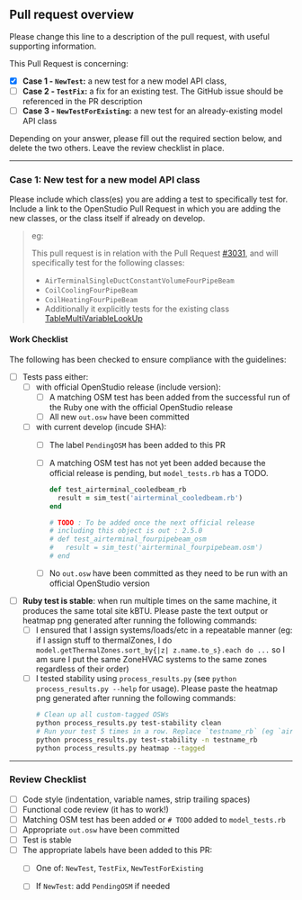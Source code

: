 Pull request overview
---------------------

Please change this line to a description of the pull request, with useful supporting information.

This Pull Request is concerning:

 - [x] **Case 1 - `NewTest`:** a new test for a new model API class,
 - [ ] **Case 2 - `TestFix`:** a fix for an existing test. The GitHub issue should be referenced in the PR description
 - [ ] **Case 3 - `NewTestForExisting`:** a new test for an already-existing model API class

Depending on your answer, please fill out the required section below, and delete the two others. Leave the review checklist in place.

----------------------------------------------------------------------------------------------------------

### Case 1: New test for a new model API class

Please include which class(es) you are adding a test to specifically test for.
Include a link to the OpenStudio Pull Request in which you are adding the new classes, or the class itself if already on develop.

> eg:
>
> This pull request is in relation with the Pull Request [#3031](https://github.com/NREL/OpenStudio/pull/3031), and  will specifically test for the following classes:
> * `AirTerminalSingleDuctConstantVolumeFourPipeBeam`
> * `CoilCoolingFourPipeBeam`
> * `CoilHeatingFourPipeBeam`
> * Additionally it explicitly tests for the existing class [TableMultiVariableLookUp](https://github.com/NREL/OpenStudio/blob/develop/openstudiocore/src/model/TableMultiVariableLookup.hpp)

#### Work Checklist

The following has been checked to ensure compliance with the guidelines:

 - [ ] Tests pass either:
     - [ ] with official OpenStudio release (include version):
         - [ ] A matching OSM test has been added from the successful run of the Ruby one with the official OpenStudio release
         - [ ] All new `out.osw` have been committed

     - [ ] with current develop (incude SHA):
         - [ ] The label `PendingOSM` has been added to this PR
         - [ ] A matching OSM test has not yet been added because the official release is pending, but `model_tests.rb` has a TODO.
            ```ruby
            def test_airterminal_cooledbeam_rb
              result = sim_test('airterminal_cooledbeam.rb')
            end

            # TODO : To be added once the next official release
            # including this object is out : 2.5.0
            # def test_airterminal_fourpipebeam_osm
            #   result = sim_test('airterminal_fourpipebeam.osm')
            # end
            ```
        - [ ] No `out.osw` have been committed as they need to be run with an official OpenStudio version


 - [ ] **Ruby test is stable**: when run multiple times on the same machine, it produces the same total site kBTU.
    Please paste the text output or heatmap png generated after running the following commands:
     - [ ] I ensured that I assign systems/loads/etc in a repeatable manner (eg: if I assign stuff to thermalZones, I do `model.getThermalZones.sort_by{|z| z.name.to_s}.each do ...` so I am sure I put the same ZoneHVAC systems to the same zones regardless of their order)
     - [ ] I tested stability using `process_results.py` (see `python process_results.py --help` for usage).
     Please paste the heatmap png generated after running the following commands:
        ```bash
        # Clean up all custom-tagged OSWs
        python process_results.py test-stability clean
        # Run your test 5 times in a row. Replace `testname_rb` (eg `airterminal_fourpipebeam_rb`)
        python process_results.py test-stability -n testname_rb
        python process_results.py heatmap --tagged
        ```

----------------------------------------------------------------------------------------------------------

### Review Checklist

 - [ ] Code style (indentation, variable names, strip trailing spaces)
 - [ ] Functional code review (it has to work!)
 - [ ] Matching OSM test has been added or `# TODO` added to `model_tests.rb`
 - [ ] Appropriate `out.osw` have been committed
 - [ ] Test is stable
 - [ ] The appropriate labels have been added to this PR:
   - [ ] One of: `NewTest`, `TestFix`, `NewTestForExisting`
   - [ ] If `NewTest`: add `PendingOSM` if needed

